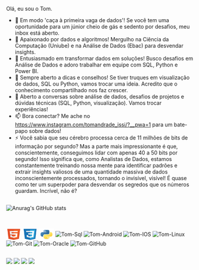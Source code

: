 Olá, eu sou o Tom.

- 🔭 Em modo 'caça à primeira vaga de dados'! Se você tem uma oportunidade para um júnior cheio de gás e sedento por desafios, meu inbox está aberto.
- 🌱 Apaixonado por dados e algoritmos! Mergulho na Ciência da Computação (Uniube) e na Análise de Dados (Ebac) para desvendar insights.
- 👯 Entusiasmado em transformar dados em soluções! Busco desafios em Análise de Dados e adoro trabalhar em equipe com SQL, Python e Power BI.
- 🤔 Sempre aberto a dicas e conselhos! Se tiver truques em visualização de dados, SQL ou Python, vamos trocar uma ideia. Acredito que o conhecimento compartilhado nos faz crescer.
- 💬 Aberto a conversas sobre análise de dados, desafios de projetos e dúvidas técnicas (SQL, Python, visualização). Vamos trocar experiências!
- 📫 Bora conectar? Me ache no https://www.instagram.com/tomandrade_issi/?__pwa=1 para um bate-papo sobre dados!
- ⚡ Você sabia que seu cérebro processa cerca de 11 milhões de bits de informação por segundo? Mas a parte mais impressionante é que, conscientemente, conseguimos lidar com apenas 40 a 50 bits por segundo!
Isso significa que, como Analistas de Dados, estamos constantemente treinando nossa mente para identificar padrões e extrair insights valiosos de uma quantidade massiva de dados inconscientemente processados, tornando o invisível, visível! É quase como ter um superpoder para desvendar os segredos que os números guardam. Incrível, não é?
##
![Anurag's GitHub stats](https://github-readme-stats.vercel.app/api?username=tomandradead&show=reviews,discussions_started,discussions_answered,prs_merged,prs_merged_percentage&theme=tokyonight)
##
<div style="display: inline_block"><br>
  <img align="center" alt="Tom-HTML" height="30" width="40" src="https://raw.githubusercontent.com/devicons/devicon/master/icons/html5/html5-original.svg">
  <img align="center" alt="Tom-CSS" height="30" width="40" src="https://raw.githubusercontent.com/devicons/devicon/master/icons/css3/css3-original.svg">
  <img align="center" alt="Tom-Python" height="30" width="40" src="https://raw.githubusercontent.com/devicons/devicon/master/icons/python/python-original.svg">
  <img align="Center" alt="Tom-Sql" height="30" width="40" src="https://cdn.jsdelivr.net/gh/devicons/devicon@latest/icons/azuresqldatabase/azuresqldatabase-original.svg" />
  <img align="Center" alt="Tom-Android" height="30" width="40" src="https://cdn.jsdelivr.net/gh/devicons/devicon@latest/icons/android/android-plain.svg" />
  <img align="Center" alt="Tom-IOS" height="30" width="40" src="https://cdn.jsdelivr.net/gh/devicons/devicon@latest/icons/apple/apple-original.svg"/>
  <img align="Center" alt="Tom-Linux" height="30" width="40" src="https://cdn.jsdelivr.net/gh/devicons/devicon@latest/icons/linux/linux-original.svg" />
  <img align="Center" alt="Tom-Git" height="30" width="40" src="https://cdn.jsdelivr.net/gh/devicons/devicon@latest/icons/git/git-original.svg" />
  <img align="Center" alt="Tom-Oracle" height="30" width="40" src="https://cdn.jsdelivr.net/gh/devicons/devicon@latest/icons/oracle/oracle-original.svg" />
  <img align="Center" alt="Tom-GitHub" height="30" width="40" src="https://cdn.jsdelivr.net/gh/devicons/devicon@latest/icons/github/github-original-wordmark.svg" />
</div>

##

<div> 
  <a href="https://www.youtube.com/@TomAndradead" target="_blank"><img src="https://img.shields.io/badge/YouTube-FF0000?style=for-the-badge&logo=youtube&logoColor=white" target="_blank"></a>
  <a href="https://www.instagram.com/tomandrade_issi/?__pwa=1" target="_blank"><img src="https://img.shields.io/badge/-Instagram-%23E4405F?style=for-the-badge&logo=instagram&logoColor=white" target="_blank"></a>
  <a href = "https://mail.google.com/mail/u/0/#inbox"><img src="https://img.shields.io/badge/-Gmail-%23333?style=for-the-badge&logo=gmail&logoColor=white" target="_blank"></a>
  <a href="" target="_blank"><img src="https://img.shields.io/badge/-LinkedIn-%230077B5?style=for-the-badge&logo=linkedin&logoColor=white" target="_blank"></a>
</a>

</div>

